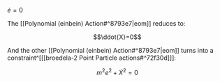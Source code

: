 $\dot{e}=0$

The [[Polynomial (einbein) Action#^8793e7|eom]] reduces to:

$$\ddot{X}=0$$ 

And the other [[Polynomial (einbein) Action#^8793e7|eom]] turns into a constraint^[[[broedela-2 Point Particle actions#^72f30d]]]: 

$$m^{2} e^{2}+\dot{X}^{2}=0$$